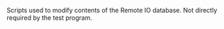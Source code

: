 Scripts used to modify contents of the Remote IO database. Not directly required by the test program.
